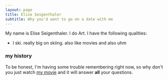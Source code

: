 ```yaml
---
layout: page
title: Elise Seigenthaler
subtitle: Why you'd want to go on a date with me
---
```


My name is Elise Seigenthaler. I do Art. I have the following qualities:

- I ski. really big on skiing. also like movies and also uhm



### my history

To be honest, I'm having some trouble remembering right now, so why don't you just watch [my movie](http://en.wikipedia.org/wiki/The_Princess_Bride_%28film%29) and it will answer **all** your questions.